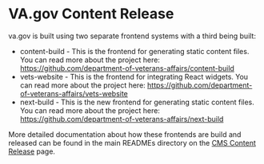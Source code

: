 # VA.gov Content Release

va.gov is built using two separate frontend systems with a third being built:

- content-build - This is the frontend for generating static content files. You can read more about the project here:
  https://github.com/department-of-veterans-affairs/content-build
- vets-website - This is the frontend for integrating React widgets. You can read more about the project here:
  https://github.com/department-of-veterans-affairs/vets-website
- next-build - This is the new frontend for generating static content files. You can read more about the project here:
  https://github.com/department-of-veterans-affairs/next-build

More detailed documentation about how these frontends are build and released can be found in the main READMEs
directory on the [CMS Content Release](../../../../READMES/cms-content-release.md) page.
